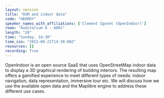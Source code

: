 ```yaml
---
layout: session
title: "OSM and indoor data"
code: "HEKRDY"
speaker_names_with_affiliations: ['Clement Igonet (OpenIndoor)']
room: "Auditorium A - A001"
length: "20"
time: "Sunday, 14:30"
time_iso: "2022-08-21T14:30:00Z"
resources: []
recording: True
---
```


OpenIndoor is an open source SaaS that uses OpenStreetMap indoor data to display a 3D graphical rendering of building interiors. The resulting map offers a gamified experience to meet different types of needs: indoor navigation, data representation, immersive tour etc.
We will discuss how we use the available open data and the Maplibre engine to address these different use cases.

